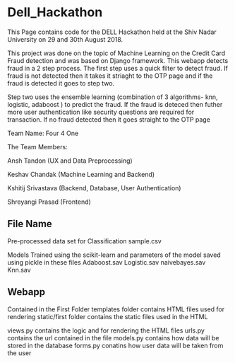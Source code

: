 # Dell_Hackathon

This Page contains code for the DELL Hackathon held at the Shiv Nadar University on 29 and 30th August 2018. 

This project was done on the topic of Machine Learning on the Credit Card Fraud detection and was based on Django framework.
This webapp detects fraud in a 2 step process. The first step uses a quick filter to detect fraud. If fraud is not detected then it takes it striaght to the OTP page and if the fraud is detected it goes to step two.

Step two uses the ensemble learning (combination of 3 algorithms- knn, logistic, adaboost ) to predict the fraud. If the fraud is deteced then futher more user authentication like security questions are required for transaction. If no fraud detected then it goes straight to the OTP page  

Team Name: Four 4 One

The Team Members:

Ansh Tandon (UX and Data Preprocessing)

Keshav Chandak (Machine Learning and Backend)

Kshitij Srivastava (Backend, Database, User Authentication)

Shreyangi Prasad (Frontend)

## File Name

Pre-processed data set for Classification
sample.csv

Models Trained using the scikit-learn and parameters of the model saved using pickle in these files
Adaboost.sav
Logistic.sav
naivebayes.sav
Knn.sav

## Webapp

Contained in the First Folder
templates folder contains HTML files used for rendering
static/first folder contains the static files used in the HTML

views.py contains the logic and for rendering the HTML files
urls.py contains the url contained in the file
models.py contains how data will be stored in the database
forms.py conatins how user data will be taken from the user





